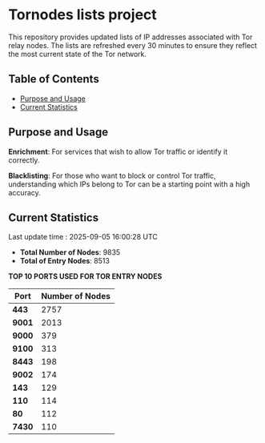 # Tornodes lists project

This repository provides updated lists of IP addresses associated with Tor relay nodes. The lists are refreshed every 30 minutes to ensure they reflect the most current state of the Tor network.

## Table of Contents

- [Purpose and Usage](#purpose-and-usage)
- [Current Statistics](#current-statistics)


## Purpose and Usage

**Enrichment**: For services that wish to allow Tor traffic or identify it correctly.

**Blacklisting**: For those who want to block or control Tor traffic, understanding which IPs belong to Tor can be a starting point with a high accuracy.

## Current Statistics

Last update time : 2025-09-05 16:00:28 UTC

- **Total Number of Nodes**: 9835
- **Total of Entry Nodes**: 8513

**TOP 10 PORTS USED FOR TOR ENTRY NODES**

| **Port** | **Number of Nodes** |
|------|-----------------|
| **443**   | 2757  |
| **9001**   | 2013  |
| **9000**   | 379  |
| **9100**   | 313  |
| **8443**   | 198  |
| **9002**   | 174  |
| **143**   | 129  |
| **110**   | 114  |
| **80**   | 112  |
| **7430**   | 110  |

